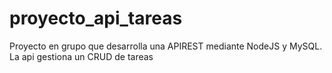# proyecto_api_tareas
Proyecto en grupo que desarrolla una APIREST mediante NodeJS y MySQL. La api gestiona un CRUD de tareas
